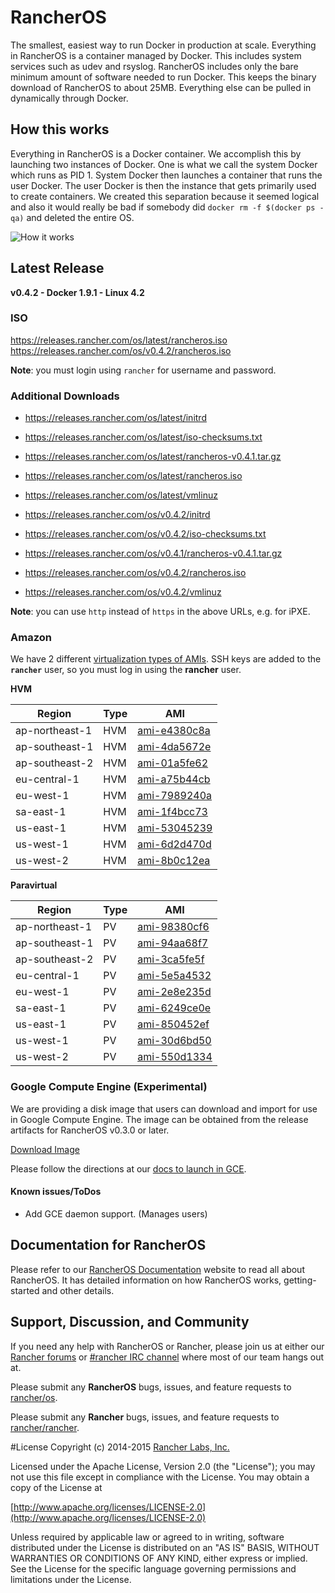 # RancherOS

The smallest, easiest way to run Docker in production at scale.  Everything in RancherOS is a container managed by Docker.  This includes system services such as udev and rsyslog.  RancherOS includes only the bare minimum amount of software needed to run Docker.  This keeps the binary download of RancherOS to about 25MB.  Everything else can be pulled in dynamically through Docker.

## How this works

Everything in RancherOS is a Docker container.  We accomplish this by launching two instances of
Docker.  One is what we call the system Docker which runs as PID 1.  System Docker then launches
a container that runs the user Docker.  The user Docker is then the instance that gets primarily
used to create containers.  We created this separation because it seemed logical and also
it would really be bad if somebody did `docker rm -f $(docker ps -qa)` and deleted the entire OS.

![How it works](docs/rancheros.png "How it works")


## Latest Release

**v0.4.2 - Docker 1.9.1 - Linux 4.2**

### ISO

https://releases.rancher.com/os/latest/rancheros.iso  
https://releases.rancher.com/os/v0.4.2/rancheros.iso  

**Note**: you must login using `rancher` for username and password.

### Additional Downloads

* https://releases.rancher.com/os/latest/initrd
* https://releases.rancher.com/os/latest/iso-checksums.txt
* https://releases.rancher.com/os/latest/rancheros-v0.4.1.tar.gz
* https://releases.rancher.com/os/latest/rancheros.iso
* https://releases.rancher.com/os/latest/vmlinuz

* https://releases.rancher.com/os/v0.4.2/initrd
* https://releases.rancher.com/os/v0.4.2/iso-checksums.txt
* https://releases.rancher.com/os/v0.4.1/rancheros-v0.4.1.tar.gz
* https://releases.rancher.com/os/v0.4.2/rancheros.iso
* https://releases.rancher.com/os/v0.4.2/vmlinuz

**Note**: you can use `http` instead of `https` in the above URLs, e.g. for iPXE.  

### Amazon

We have 2 different [virtualization types of AMIs](http://docs.aws.amazon.com/AWSEC2/latest/UserGuide/virtualization_types.html). SSH keys are added to the **`rancher`** user, so you must log in using the **rancher** user.

**HVM**

Region | Type | AMI |
-------|------|------
ap-northeast-1 | HVM |  [ami-e4380c8a](https://console.aws.amazon.com/ec2/home?region=ap-northeast-1#launchInstanceWizard:ami=ami-e4380c8a)
ap-southeast-1 | HVM |  [ami-4da5672e](https://console.aws.amazon.com/ec2/home?region=ap-southeast-1#launchInstanceWizard:ami=ami-4da5672e)
ap-southeast-2 | HVM |  [ami-01a5fe62](https://console.aws.amazon.com/ec2/home?region=ap-southeast-2#launchInstanceWizard:ami=ami-01a5fe62)
eu-central-1 | HVM |  [ami-a75b44cb](https://console.aws.amazon.com/ec2/home?region=eu-central-1#launchInstanceWizard:ami=ami-a75b44cb)
eu-west-1 | HVM |  [ami-7989240a](https://console.aws.amazon.com/ec2/home?region=eu-west-1#launchInstanceWizard:ami=ami-7989240a)
sa-east-1 | HVM |  [ami-1f4bcc73](https://console.aws.amazon.com/ec2/home?region=sa-east-1#launchInstanceWizard:ami=ami-1f4bcc73)
us-east-1 | HVM |  [ami-53045239](https://console.aws.amazon.com/ec2/home?region=us-east-1#launchInstanceWizard:ami=ami-53045239)
us-west-1 | HVM |  [ami-6d2d470d](https://console.aws.amazon.com/ec2/home?region=us-west-1#launchInstanceWizard:ami=ami-6d2d470d)
us-west-2 | HVM |  [ami-8b0c12ea](https://console.aws.amazon.com/ec2/home?region=us-west-2#launchInstanceWizard:ami=ami-8b0c12ea)

**Paravirtual**

Region | Type | AMI
---|--- | ---
ap-northeast-1 | PV |  [ami-98380cf6](https://console.aws.amazon.com/ec2/home?region=ap-northeast-1#launchInstanceWizard:ami=ami-98380cf6)
ap-southeast-1 | PV |  [ami-94aa68f7](https://console.aws.amazon.com/ec2/home?region=ap-southeast-1#launchInstanceWizard:ami=ami-94aa68f7)
ap-southeast-2 | PV |  [ami-3ca5fe5f](https://console.aws.amazon.com/ec2/home?region=ap-southeast-2#launchInstanceWizard:ami=ami-3ca5fe5f)
eu-central-1 | PV |  [ami-5e5a4532](https://console.aws.amazon.com/ec2/home?region=eu-central-1#launchInstanceWizard:ami=ami-5e5a4532)
eu-west-1 | PV |  [ami-2e8e235d](https://console.aws.amazon.com/ec2/home?region=eu-west-1#launchInstanceWizard:ami=ami-2e8e235d)
sa-east-1 | PV |  [ami-6249ce0e](https://console.aws.amazon.com/ec2/home?region=sa-east-1#launchInstanceWizard:ami=ami-6249ce0e)
us-east-1 | PV |  [ami-850452ef](https://console.aws.amazon.com/ec2/home?region=us-east-1#launchInstanceWizard:ami=ami-850452ef)
us-west-1 | PV |  [ami-30d6bd50](https://console.aws.amazon.com/ec2/home?region=us-west-1#launchInstanceWizard:ami=ami-30d6bd50)
us-west-2 | PV |  [ami-550d1334](https://console.aws.amazon.com/ec2/home?region=us-west-2#launchInstanceWizard:ami=ami-550d1334)

### Google Compute Engine (Experimental)

We are providing a disk image that users can download and import for use in Google Compute Engine. The image can be obtained from the release artifacts for RancherOS v0.3.0 or later.

[Download Image](https://github.com/rancher/os/releases/download/v0.4.1/rancheros-v0.4.1.tar.gz)

Please follow the directions at our [docs to launch in GCE](http://docs.rancher.com/os/running-rancheros/cloud/gce/). 

#### Known issues/ToDos
 * Add GCE daemon support. (Manages users)

## Documentation for RancherOS

Please refer to our [RancherOS Documentation](http://docs.rancher.com/os/) website to read all about RancherOS. It has detailed information on how RancherOS works, getting-started and other details.

## Support, Discussion, and Community
If you need any help with RancherOS or Rancher, please join us at either our [Rancher forums](http://forums.rancher.com) or [#rancher IRC channel](http://webchat.freenode.net/?channels=rancher) where most of our team hangs out at.

Please submit any **RancherOS** bugs, issues, and feature requests to [rancher/os](//github.com/rancher/os/issues).

Please submit any **Rancher** bugs, issues, and feature requests to [rancher/rancher](//github.com/rancher/rancher/issues).

#License
Copyright (c) 2014-2015 [Rancher Labs, Inc.](http://rancher.com)

Licensed under the Apache License, Version 2.0 (the "License");
you may not use this file except in compliance with the License.
You may obtain a copy of the License at

[http://www.apache.org/licenses/LICENSE-2.0](http://www.apache.org/licenses/LICENSE-2.0)

Unless required by applicable law or agreed to in writing, software
distributed under the License is distributed on an "AS IS" BASIS,
WITHOUT WARRANTIES OR CONDITIONS OF ANY KIND, either express or implied.
See the License for the specific language governing permissions and
limitations under the License.

